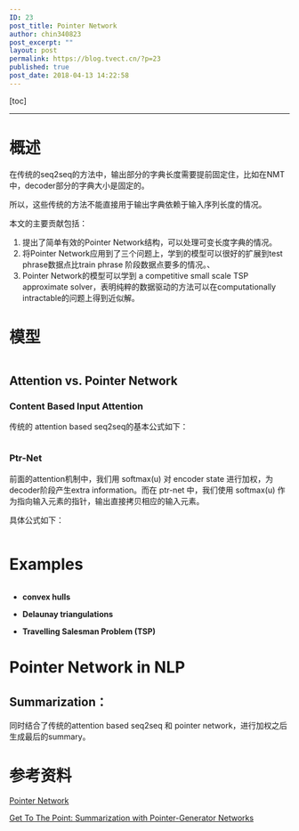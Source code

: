 ```yaml
---
ID: 23
post_title: Pointer Network
author: chin340823
post_excerpt: ""
layout: post
permalink: https://blog.tvect.cn/?p=23
published: true
post_date: 2018-04-13 14:22:58
---
```

[toc]

<!--more-->

<hr />

<h1>概述</h1>

在传统的seq2seq的方法中，输出部分的字典长度需要提前固定住，比如在NMT中，decoder部分的字典大小是固定的。

所以，这些传统的方法不能直接用于输出字典依赖于输入序列长度的情况。

本文的主要贡献包括：

<ol>
<li>提出了简单有效的Pointer Network结构，可以处理可变长度字典的情况。</li>
<li>将Pointer Network应用到了三个问题上，学到的模型可以很好的扩展到test phrase数据点比train phrase 阶段数据点要多的情况。、</li>
<li>Pointer Network的模型可以学到 a competitive small scale TSP approximate solver，表明纯粹的数据驱动的方法可以在computationally intractable的问题上得到近似解。</li>
</ol>

<h1>模型</h1>

<img src="http://blog.tvect.cc/wp-content/uploads/2018/04/ptrnet-01.png" alt="" />

<h2>Attention vs. Pointer Network</h2>

<h3>Content Based Input Attention</h3>

传统的 attention based seq2seq的基本公式如下：

<img src="http://blog.tvect.cc/wp-content/uploads/2018/04/attention-01.png" alt="" />

<h3>Ptr-Net</h3>

前面的attention机制中，我们用 softmax(u) 对 encoder state 进行加权，为decoder阶段产生extra information。而在 ptr-net 中，我们使用 softmax(u) 作为指向输入元素的指针，输出直接拷贝相应的输入元素。

具体公式如下：

<img src="http://blog.tvect.cc/wp-content/uploads/2018/04/ptrnet-02.png" alt="" />

<h1>Examples</h1>

<img src="http://blog.tvect.cc/wp-content/uploads/2018/04/examples.png" alt="" />

<ul>
<li><strong>convex hulls</strong>
<img src="http://blog.tvect.cc/wp-content/uploads/2018/04/convex-hulls-01.png" alt="" /></p></li>
<li><p><strong>Delaunay triangulations</strong></p></li>
<li><p><strong>Travelling Salesman Problem (TSP)</strong>
<img src="http://blog.tvect.cc/wp-content/uploads/2018/04/tsp-01.png" alt="" /></p></li>
</ul>

<h1>Pointer Network in NLP</h1>

<h2>Summarization：</h2>

<p>同时结合了传统的attention based seq2seq 和 pointer network，进行加权之后生成最后的summary。

<img src="http://blog.tvect.cc/wp-content/uploads/2018/04/ptr-summary.png" alt="" />

<h1>参考资料</h1>

<a href="https://arxiv.org/abs/1506.03134" title="Pointer Network">Pointer Network</a>

<a href="https://arxiv.org/abs/1704.04368" title="Get To The">Get To The Point: Summarization with Pointer-Generator Networks </a>
